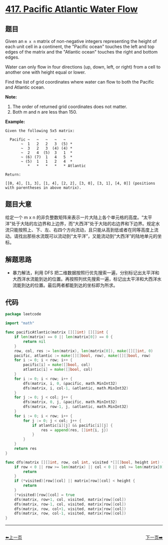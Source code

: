 # [417. Pacific Atlantic Water Flow](https://leetcode.com/problems/pacific-atlantic-water-flow/)


## 题目

Given an `m x n` matrix of non-negative integers representing the height of each unit cell in a continent, the "Pacific ocean" touches the left and top edges of the matrix and the "Atlantic ocean" touches the right and bottom edges.

Water can only flow in four directions (up, down, left, or right) from a cell to another one with height equal or lower.

Find the list of grid coordinates where water can flow to both the Pacific and Atlantic ocean.

**Note:**

1. The order of returned grid coordinates does not matter.
2. Both m and n are less than 150.

**Example:**

```
Given the following 5x5 matrix:

  Pacific ~   ~   ~   ~   ~
       ~  1   2   2   3  (5) *
       ~  3   2   3  (4) (4) *
       ~  2   4  (5)  3   1  *
       ~ (6) (7)  1   4   5  *
       ~ (5)  1   1   2   4  *
          *   *   *   *   * Atlantic

Return:

[[0, 4], [1, 3], [1, 4], [2, 2], [3, 0], [3, 1], [4, 0]] (positions with parentheses in above matrix).

```

## 题目大意

给定一个 m x n 的非负整数矩阵来表示一片大陆上各个单元格的高度。“太平洋”处于大陆的左边界和上边界，而“大西洋”处于大陆的右边界和下边界。规定水流只能按照上、下、左、右四个方向流动，且只能从高到低或者在同等高度上流动。请找出那些水流既可以流动到“太平洋”，又能流动到“大西洋”的陆地单元的坐标。

## 解题思路

- 暴力解法，利用 DFS 把二维数据按照行优先搜索一遍，分别标记出太平洋和大西洋水流能到达的位置。再按照列优先搜索一遍，标记出太平洋和大西洋水流能到达的位置。最后两者都能到达的坐标即为所求。

## 代码

```go
package leetcode

import "math"

func pacificAtlantic(matrix [][]int) [][]int {
	if len(matrix) == 0 || len(matrix[0]) == 0 {
		return nil
	}
	row, col, res := len(matrix), len(matrix[0]), make([][]int, 0)
	pacific, atlantic := make([][]bool, row), make([][]bool, row)
	for i := 0; i < row; i++ {
		pacific[i] = make([]bool, col)
		atlantic[i] = make([]bool, col)
	}
	for i := 0; i < row; i++ {
		dfs(matrix, i, 0, &pacific, math.MinInt32)
		dfs(matrix, i, col-1, &atlantic, math.MinInt32)
	}
	for j := 0; j < col; j++ {
		dfs(matrix, 0, j, &pacific, math.MinInt32)
		dfs(matrix, row-1, j, &atlantic, math.MinInt32)
	}
	for i := 0; i < row; i++ {
		for j := 0; j < col; j++ {
			if atlantic[i][j] && pacific[i][j] {
				res = append(res, []int{i, j})
			}
		}
	}
	return res
}

func dfs(matrix [][]int, row, col int, visited *[][]bool, height int) {
	if row < 0 || row >= len(matrix) || col < 0 || col >= len(matrix[0]) {
		return
	}
	if (*visited)[row][col] || matrix[row][col] < height {
		return
	}
	(*visited)[row][col] = true
	dfs(matrix, row+1, col, visited, matrix[row][col])
	dfs(matrix, row-1, col, visited, matrix[row][col])
	dfs(matrix, row, col+1, visited, matrix[row][col])
	dfs(matrix, row, col-1, visited, matrix[row][col])
}
```


----------------------------------------------
<div style="display: flex;justify-content: space-between;align-items: center;">
<p><a href="https://books.halfrost.com/leetcode/ChapterFour/0400~0499/0416.Partition-Equal-Subset-Sum/">⬅️上一页</a></p>
<p><a href="https://books.halfrost.com/leetcode/ChapterFour/0400~0499/0421.Maximum-XOR-of-Two-Numbers-in-an-Array/">下一页➡️</a></p>
</div>
